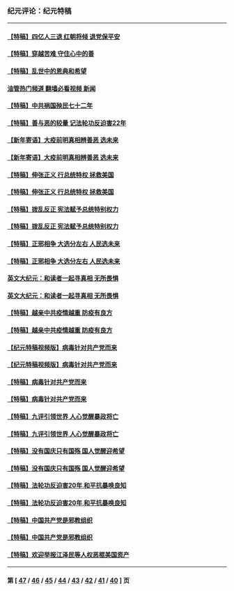 ### 纪元评论：纪元特稿
---
#### [【特稿】四亿人三退 红朝将倾 退党保平安](../../pages/nsc424/n13794378.md?09070330) 
#### [【特稿】穿越苦难 守住心中的善](../../pages/nsc424/n13784979.md?09070330) 
#### [【特稿】乱世中的恩典和希望](../../pages/nsc424/n13734687.md?09070330) 
#### [油管热门频道 翻墙必看视频 新闻](ok?09070330)
#### [【特稿】中共祸国殃民七十二年](../../pages/nsc424/n13272607.md?09070330) 
#### [【特稿】善与恶的较量 记法轮功反迫害22年](../../pages/nsc424/n13086597.md?09070330) 
#### [【新年寄语】大疫前明真相辨善恶 选未来](../../pages/nsc424/n12660855.md?09070330) 
#### [【新年寄语】大疫前明真相辨善恶 选未来](../../pages/nsc424/n12660855.md?09070330) 
#### [【特稿】伸张正义 行总统特权 拯救美国](../../pages/nsc424/n12616806.md?09070330) 
#### [【特稿】伸张正义 行总统特权 拯救美国](../../pages/nsc424/n12616806.md?09070330) 
#### [【特稿】拨乱反正 宪法赋予总统特别权力](../../pages/nsc424/n12598306.md?09070330) 
#### [【特稿】拨乱反正 宪法赋予总统特别权力](../../pages/nsc424/n12598306.md?09070330) 
#### [【特稿】正邪相争 大选分左右 人民选未来](../../pages/nsc424/n12545208.md?09070330) 
#### [【特稿】正邪相争 大选分左右 人民选未来](../../pages/nsc424/n12545208.md?09070330) 
#### [英文大纪元：和读者一起寻真相 无所畏惧](../../pages/nsc424/n12542027.md?09070330) 
#### [英文大纪元：和读者一起寻真相 无所畏惧](../../pages/nsc424/n12542027.md?09070330) 
#### [【特稿】越亲中共疫情越重 防疫有良方](../../pages/nsc424/n12042989.md?09070330) 
#### [【特稿】越亲中共疫情越重 防疫有良方](../../pages/nsc424/n12042989.md?09070330) 
#### [【纪元特稿视频版】病毒针对共产党而来](../../pages/nsc424/n11977328.md?09070330) 
#### [【纪元特稿视频版】病毒针对共产党而来](../../pages/nsc424/n11977328.md?09070330) 
#### [【特稿】病毒针对共产党而来](../../pages/nsc424/n11928818.md?09070330) 
#### [【特稿】病毒针对共产党而来](../../pages/nsc424/n11928818.md?09070330) 
#### [【特稿】九评引领世界 人心觉醒暴政将亡](../../pages/nsc424/n11660496.md?09070330) 
#### [【特稿】九评引领世界 人心觉醒暴政将亡](../../pages/nsc424/n11660496.md?09070330) 
#### [【特稿】没有国庆只有国殇 国人觉醒迎希望](../../pages/nsc424/n11549354.md?09070330) 
#### [【特稿】没有国庆只有国殇 国人觉醒迎希望](../../pages/nsc424/n11549354.md?09070330) 
#### [【特稿】法轮功反迫害20年 和平抗暴唤良知](../../pages/nsc424/n11389135.md?09070330) 
#### [【特稿】法轮功反迫害20年 和平抗暴唤良知](../../pages/nsc424/n11389135.md?09070330) 
#### [【特稿】中国共产党是邪教组织](../../pages/nsc424/n11355551.md?09070330) 
#### [【特稿】中国共产党是邪教组织](../../pages/nsc424/n11355551.md?09070330) 
#### [【特稿】欢迎举报江泽民等人权恶棍美国资产](../../pages/nsc424/n11303040.md?09070330) 

---
#### 第 [ [47](./47.md?09070330) / [46](./46.md?09070330) / [45](./45.md?09070330) / [44](./44.md?09070330) / [43](./43.md?09070330) / [42](./42.md?09070330) / [41](./41.md?09070330) / [40](./40.md?09070330) ] 页
